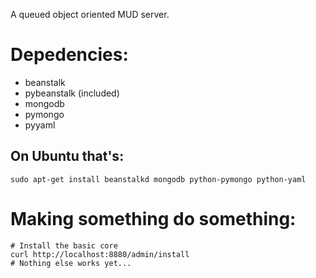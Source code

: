 A queued object oriented MUD server.

# Depedencies:

* beanstalk
* pybeanstalk (included)
* mongodb
* pymongo
* pyyaml

## On Ubuntu that's: 

    sudo apt-get install beanstalkd mongodb python-pymongo python-yaml

# Making something do something:

    # Install the basic core
    curl http://localhost:8880/admin/install
    # Nothing else works yet...

